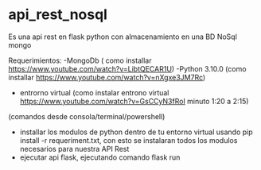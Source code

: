 # api_rest_nosql
Es una api rest en flask python con almacenamiento en una BD NoSql  mongo

Requerimientos:
-MongoDb  ( como installar https://www.youtube.com/watch?v=LibtQECAR1U)
-Python 3.10.0 (como installar https://www.youtube.com/watch?v=nXgxe3JM7Rc)
- entrorno virtual (como instalar entrono virtual https://www.youtube.com/watch?v=GsCCyN3fRoI  minuto 1:20 a 2:15)


(comandos desde consola/terminal/powershell)
- installar los modulos de python dentro de tu entorno virtual usando pip install -r requeriment.txt, con esto se instalaran todos los modulos necesarios para nuestra API Rest
- ejecutar api flask, ejecutando comando flask run
